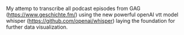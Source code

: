 My attemp to transcribe all podcast episodes from GAG (https://www.geschichte.fm/) using the new powerful openAI vtt model whisper (https://github.com/openai/whisper) laying the foundation for further data visualization.
